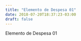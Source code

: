 ```yaml
---
title: "Elemento de Despesa 01"
date: 2018-07-20T18:37:23-03:00
draft: false
---
```


Elemento de Despesa 01